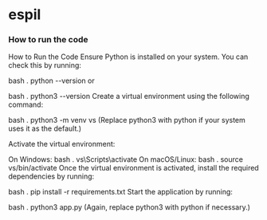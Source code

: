 # espil

### How to run the code
How to Run the Code
Ensure Python is installed on your system. You can check this by running:

bash
.
python --version
or

bash
.
python3 --version
Create a virtual environment using the following command:

bash
.
python3 -m venv vs
(Replace python3 with python if your system uses it as the default.)

Activate the virtual environment:

On Windows:
bash
.
vs\Scripts\activate
On macOS/Linux:
bash
.
source vs/bin/activate
Once the virtual environment is activated, install the required dependencies by running:

bash
.
pip install -r requirements.txt
Start the application by running:

bash
.
python3 app.py
(Again, replace python3 with python if necessary.)


